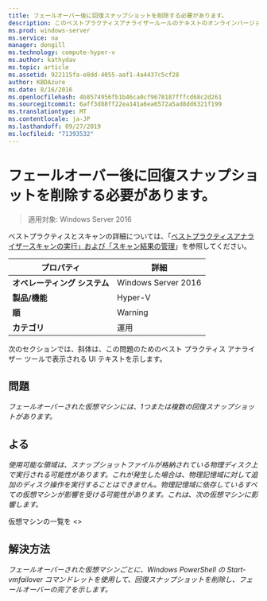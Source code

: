```yaml
---
title: フェールオーバー後に回復スナップショットを削除する必要があります。
description: このベストプラクティスアナライザールールのテキストのオンラインバージョン。
ms.prod: windows-server
ms.service: na
manager: dongill
ms.technology: compute-hyper-v
ms.author: kathydav
ms.topic: article
ms.assetid: 922115fa-e8dd-4055-aaf1-4a4437c5cf28
author: KBDAzure
ms.date: 8/16/2016
ms.openlocfilehash: 4b8574956fb1b46ca0cf9678187fffcd68c2d261
ms.sourcegitcommit: 6aff3d88ff22ea141a6ea6572a5ad8dd6321f199
ms.translationtype: MT
ms.contentlocale: ja-JP
ms.lasthandoff: 09/27/2019
ms.locfileid: "71393532"
---
```

# <a name="recovery-snapshots-should-be-removed-after-failover"></a>フェールオーバー後に回復スナップショットを削除する必要があります。

>適用対象: Windows Server 2016

ベストプラクティスとスキャンの詳細については、「[ベストプラクティスアナライザースキャンの実行」および「スキャン結果の管理](https://go.microsoft.com/fwlink/p/?LinkID=223177)」を参照してください。  
  
|プロパティ|詳細|  
|-|-|  
|**オペレーティング システム**|Windows Server 2016| 
|**製品/機能**|Hyper-V|  
|**順**|Warning|  
|**カテゴリ**|運用|  
  
次のセクションでは、斜体は、この問題のためのベスト プラクティス アナライザー ツールで表示される UI テキストを示します。  
  
## <a name="issue"></a>**問題**  
*フェールオーバーされた仮想マシンには、1つまたは複数の回復スナップショットがあります。*  
  
## <a name="impact"></a>**よる**  
*使用可能な領域は、スナップショットファイルが格納されている物理ディスク上で実行される可能性があります。これが発生した場合は、物理記憶域に対して追加のディスク操作を実行することはできません。物理記憶域に依存しているすべての仮想マシンが影響を受ける可能性があります。これは、次の仮想マシンに影響します。*  
  
仮想マシンの一覧を \<>  
  
## <a name="resolution"></a>**解決方法**  
*フェールオーバーされた仮想マシンごとに、Windows PowerShell の Start-vmfailover コマンドレットを使用して、回復スナップショットを削除し、フェールオーバーの完了を示します。*  
  


